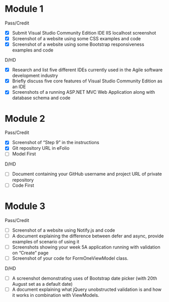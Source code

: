 # Module 1
Pass/Credit
- [x] Submit Visual Studio  Community Edition IDE IIS localhost screenshot
- [x] Screenshot of a website using some CSS examples and code 
- [x] Screenshot of a website using some Bootstrap responsiveness examples and code 

D/HD
- [x] Research and list five different IDEs currently used in the Agile software development industry
- [x] Briefly discuss five core features of Visual Studio  Community Edition as an IDE
- [x] Screenshots of a running ASP.NET MVC Web Application along with database schema and code 

# Module 2
Pass/Credit
- [x] Screenshot of “Step 9” in the instructions 
- [x] Git repository URL in eFolio
- [ ] Model First

D/HD
- [ ] Document containing your GitHub username and project URL of private repository
- [ ] Code First

# Module 3
Pass/Credit
- [ ] Screenshot of a website using Notify.js and code
- [ ] A document explaining the difference between defer and async, provide examples of scenario of using it
- [ ] Screenshots showing your week 5A application running with validation on “Create” page
- [ ] Screenshot of your code for FormOneViewModel class.

D/HD
- [ ] A screenshot demonstrating uses of Bootstrap date picker (with 20th August set as a default date)
- [ ] A document explaining what jQuery unobstructed validation is and how it works in combination with ViewModels.